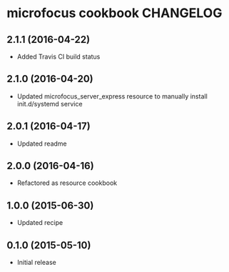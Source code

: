 microfocus cookbook CHANGELOG
=============================

2.1.1 (2016-04-22)
------------------
- Added Travis CI build status

2.1.0 (2016-04-20)
------------------
- Updated microfocus_server_express resource to manually install init.d/systemd service

2.0.1 (2016-04-17)
------------------
- Updated readme

2.0.0 (2016-04-16)
------------------
- Refactored as resource cookbook

1.0.0 (2015-06-30)
------------------
- Updated recipe

0.1.0 (2015-05-10)
------------------
- Initial release
